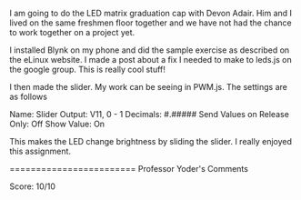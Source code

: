 I am going to do the LED matrix graduation cap with Devon Adair. Him and I lived on the same freshmen floor together and we have not had the chance to work together on a project yet.

I installed Blynk on my phone and did the sample exercise as described on the eLinux website. I made a post about a fix I needed to make to leds.js on the google group. This is really cool stuff!

I then made the slider. My work can be seeing in PWM.js. The settings are as follows

Name: Slider
Output: V11, 0 - 1
Decimals: #.#####
Send Values on Release Only: Off
Show Value: On

This makes the LED change brightness by sliding the slider. I really enjoyed this assignment.

========================
Professor Yoder's Comments

Score:  10/10
